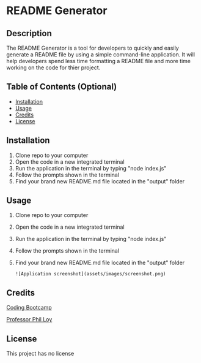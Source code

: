 # README Generator

## Description

The README Generator is a tool for developers to quickly and easily generate a README file by using a simple command-line application. It will help developers spend less time formatting a README file and more time working on the code for thier project. 

## Table of Contents (Optional)

- [Installation](#installation)
- [Usage](#usage)
- [Credits](#credits)
- [License](#license)

## Installation

1. Clone repo to your computer
2. Open the code in a new integrated terminal
3. Run the application in the terminal by typing "node index.js"
4. Follow the prompts shown in the terminal
5. Find your brand new README.md file located in the "output" folder

## Usage

1. Clone repo to your computer
2. Open the code in a new integrated terminal
3. Run the application in the terminal by typing "node index.js"
4. Follow the prompts shown in the terminal
5. Find your brand new README.md file located in the "output" folder
    
    ```
    ![Application screenshot](assets/images/screenshot.png)
    ```

## Credits

[Coding Bootcamp](https://github.com/coding-boot-camp/potential-enigma)

[Professor Phil Loy](https://github.com/philliploy)

## License

This project has no license


